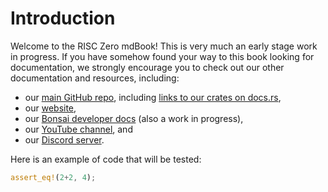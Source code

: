 # Introduction

Welcome to the RISC Zero mdBook! This is very much an early stage work in progress. If you have somehow found your way to this book looking for documentation, we strongly encourage you to check out our other documentation and resources, including:
* our [main GitHub repo], including [links to our crates on docs.rs],
* our [website],
* our [Bonsai developer docs] (also a work in progress),
* our [YouTube channel], and
* our [Discord server].

Here is an example of code that will be tested:
```rust
assert_eq!(2+2, 4);
```

[main GitHub repo]: https://github.com/risc0/risc0
[links to our crates on docs.rs]: https://github.com/risc0/risc0#rust-libraries
[website]: https://www.risczero.com/
[Bonsai developer docs]: https://dev.bonsai.xyz/
[YouTube channel]: https://www.youtube.com/@risczero
[Discord server]: https://discord.gg/risczero
